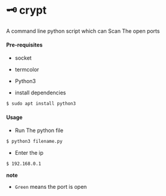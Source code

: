 # 🗝 crypt

A command line python script which can Scan The open ports



#### Pre-requisites 
* socket
* termcolor
* Python3

* install dependencies
```sh
$ sudo apt install python3
```

#### Usage
* Run The python file
```sh
$ python3 filename.py 
```
* Enter the ip
```sh
$ 192.168.0.1
```
**note** 
- `Green` means the port is open 